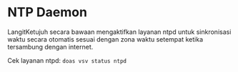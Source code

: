 # NTP Daemon

LangitKetujuh secara bawaan mengaktifkan layanan ntpd untuk sinkronisasi waktu secara otomatis sesuai dengan zona waktu setempat ketika tersambung dengan internet.

Cek layanan ntpd: `doas vsv status ntpd`
